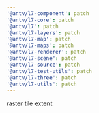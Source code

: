 ```yaml
---
'@antv/l7-component': patch
'@antv/l7-core': patch
'@antv/l7': patch
'@antv/l7-layers': patch
'@antv/l7-map': patch
'@antv/l7-maps': patch
'@antv/l7-renderer': patch
'@antv/l7-scene': patch
'@antv/l7-source': patch
'@antv/l7-test-utils': patch
'@antv/l7-three': patch
'@antv/l7-utils': patch
---
```


raster tile extent
